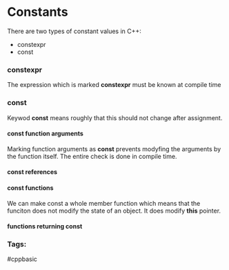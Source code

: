 # Constants 

There are two types of constant values in C++: 
* constexpr
* const

### constexpr
The expression which is marked **constexpr** must be known at compile time

### const
Keywod **const**  means roughly that this should not change after assignment. 

#### const function arguments
Marking function arguments as **const** prevents modyfing the arguments by the function itself. The entire check is done in compile time. 	

#### const references 
#### const functions 
We can make const a whole member function which means that the funciton does not modify the state of an object. It does modify **this** pointer. 

#### functions returning const

### Tags:
#cppbasic